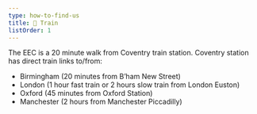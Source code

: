 ```yaml
---
type: how-to-find-us
title: 🚆 Train
listOrder: 1
---
```


The EEC is a 20 minute walk from Coventry train station.
Coventry station has direct train links to/from:

- Birmingham (20 minutes from B’ham New Street)
- London (1 hour fast train or 2 hours slow train from London Euston)
- Oxford (45 minutes from Oxford Station)
- Manchester (2 hours from Manchester Piccadilly)
